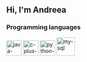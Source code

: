## Hi, I'm Andreea
### Programming languages
<div>
  <img width="40" height="40" src="https://img.icons8.com/color/48/java-coffee-cup-logo--v1.png" alt="java-coffee-cup-logo--v1"/>
  <img width="40" height="40" src="https://img.icons8.com/color/48/c-plus-plus-logo.png" alt="c-plus-plus-logo"/>
  <img width="40" height="40" src="https://img.icons8.com/color/48/python--v1.png" alt="python--v1"/>
  <img width="48" height="48" src="https://img.icons8.com/color/48/my-sql.png" alt="my-sql"/>
</div>

